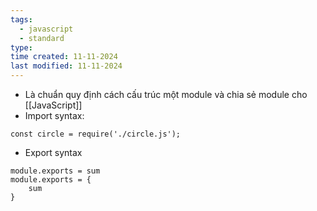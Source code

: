 ```yaml
---
tags:
  - javascript
  - standard
type: 
time created: 11-11-2024
last modified: 11-11-2024
---
```

- Là chuẩn quy định cách cấu trúc một module và chia sẻ module cho [[JavaScript]]
- Import syntax: 
```JS
const circle = require('./circle.js');
```
- Export syntax
```JS
module.exports = sum
module.exports = {
	sum
}
```
